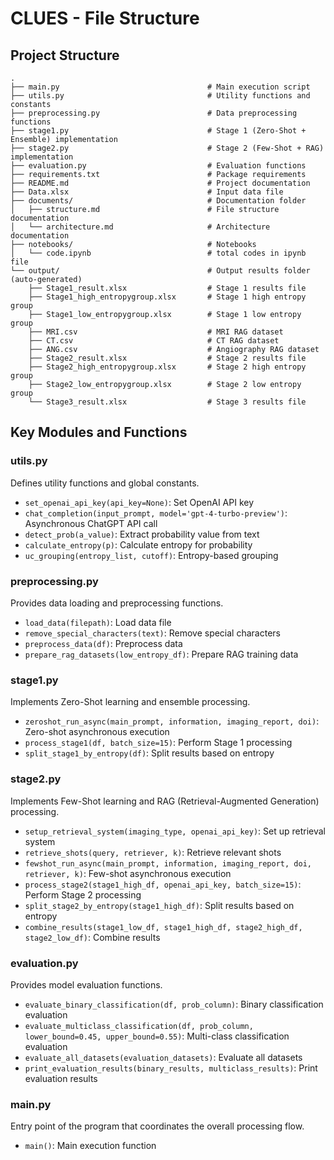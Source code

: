 # CLUES - File Structure

## Project Structure

```
.
├── main.py                                 # Main execution script
├── utils.py                                # Utility functions and constants
├── preprocessing.py                        # Data preprocessing functions
├── stage1.py                               # Stage 1 (Zero-Shot + Ensemble) implementation
├── stage2.py                               # Stage 2 (Few-Shot + RAG) implementation
├── evaluation.py                           # Evaluation functions
├── requirements.txt                        # Package requirements
├── README.md                               # Project documentation
├── Data.xlsx                               # Input data file
├── documents/                              # Documentation folder
│   ├── structure.md                        # File structure documentation
│   └── architecture.md                     # Architecture documentation
├── notebooks/                              # Notebooks
│   └── code.ipynb                          # total codes in ipynb file
└── output/                                 # Output results folder (auto-generated)
    ├── Stage1_result.xlsx                  # Stage 1 results file
    ├── Stage1_high_entropygroup.xlsx       # Stage 1 high entropy group
    ├── Stage1_low_entropygroup.xlsx        # Stage 1 low entropy group
    ├── MRI.csv                             # MRI RAG dataset
    ├── CT.csv                              # CT RAG dataset
    ├── ANG.csv                             # Angiography RAG dataset
    ├── Stage2_result.xlsx                  # Stage 2 results file
    ├── Stage2_high_entropygroup.xlsx       # Stage 2 high entropy group
    ├── Stage2_low_entropygroup.xlsx        # Stage 2 low entropy group
    └── Stage3_result.xlsx                  # Stage 3 results file
```

## Key Modules and Functions

### utils.py
Defines utility functions and global constants.

- `set_openai_api_key(api_key=None)`: Set OpenAI API key
- `chat_completion(input_prompt, model='gpt-4-turbo-preview')`: Asynchronous ChatGPT API call
- `detect_prob(a_value)`: Extract probability value from text
- `calculate_entropy(p)`: Calculate entropy for probability
- `uc_grouping(entropy_list, cutoff)`: Entropy-based grouping

### preprocessing.py
Provides data loading and preprocessing functions.

- `load_data(filepath)`: Load data file
- `remove_special_characters(text)`: Remove special characters
- `preprocess_data(df)`: Preprocess data
- `prepare_rag_datasets(low_entropy_df)`: Prepare RAG training data

### stage1.py
Implements Zero-Shot learning and ensemble processing.

- `zeroshot_run_async(main_prompt, information, imaging_report, doi)`: Zero-shot asynchronous execution
- `process_stage1(df, batch_size=15)`: Perform Stage 1 processing
- `split_stage1_by_entropy(df)`: Split results based on entropy

### stage2.py
Implements Few-Shot learning and RAG (Retrieval-Augmented Generation) processing.

- `setup_retrieval_system(imaging_type, openai_api_key)`: Set up retrieval system
- `retrieve_shots(query, retriever, k)`: Retrieve relevant shots
- `fewshot_run_async(main_prompt, information, imaging_report, doi, retriever, k)`: Few-shot asynchronous execution
- `process_stage2(stage1_high_df, openai_api_key, batch_size=15)`: Perform Stage 2 processing
- `split_stage2_by_entropy(stage1_high_df)`: Split results based on entropy
- `combine_results(stage1_low_df, stage1_high_df, stage2_high_df, stage2_low_df)`: Combine results

### evaluation.py
Provides model evaluation functions.

- `evaluate_binary_classification(df, prob_column)`: Binary classification evaluation
- `evaluate_multiclass_classification(df, prob_column, lower_bound=0.45, upper_bound=0.55)`: Multi-class classification evaluation
- `evaluate_all_datasets(evaluation_datasets)`: Evaluate all datasets
- `print_evaluation_results(binary_results, multiclass_results)`: Print evaluation results

### main.py
Entry point of the program that coordinates the overall processing flow.

- `main()`: Main execution function
